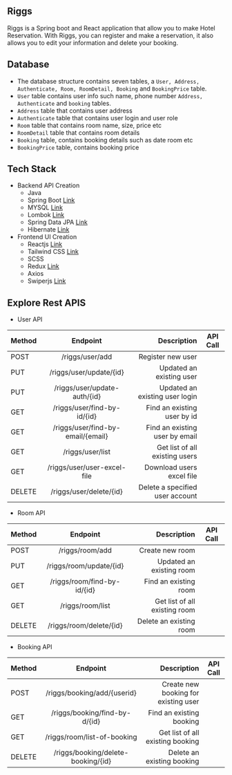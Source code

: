 
## Riggs 
Riggs is a Spring boot and React application that allow you to make Hotel Reservation. 
With Riggs, you can register and make a reservation, it also allows you to edit your information 
and delete your booking.

## Database
 * The database structure contains seven tables, a `User, Address, Authenticate, Room, RoomDetail, Booking` and  `BookingPrice` table.
 * `User` table contains user info such name, phone number `Address, Authenticate` and `booking` tables.
 * `Address` table that contains user address
 * `Authenticate` table that contains user login and user role
 * `Room` table that contains room name, size, price etc
 * `RoomDetail` table that contains room details
 * `Booking` table, contains booking details such as date room etc
 * `BookingPrice` table, contains booking price

## Tech Stack
* Backend API Creation
  * Java
  * Spring Boot [Link](https://spring.io/projects/spring-boot) 
  * MYSQL [Link](https://www.mysql.com)
  * Lombok [Link](https://projectlombok.org)
  * Spring Data JPA [Link](https://spring.io/projects/spring-data-jpa#support)
  * Hibernate [Link](https://hibernate.org)
* Frontend UI Creation
  * Reactjs [Link](https://react.dev)
  * Tailwind CSS [Link](https://tailwindcss.com)
  * SCSS
  * Redux [Link](https://redux.js.org/introduction/getting-started)
  * Axios
  * Swiperjs [Link](https://swiperjs.com)
## Explore Rest APIS
* User API

| Method |             Endpoint              |                     Description | API Call |
|:-------|:---------------------------------:|--------------------------------:|----------|
| POST   |          /riggs/user/add          |               Register new user |          |
| PUT    |      /riggs/user/update/{id}      |        Updated an existing user |          |
| PUT    |   /riggs/user/update-auth/{id}    |  Updated an existing user login |          |
| GET    |    /riggs/user/find-by-id/{id}    |     Find an existing user by id |          |
| GET    | /riggs/user/find-by-email/{email} |  Find an existing user by email |          |
| GET    |         /riggs/user/list          |  Get list of all existing users |          |
| GET    |    /riggs/user/user-excel-file    |       Download users excel file |          |
| DELETE |      /riggs/user/delete/{id}      | Delete a specified user account |          |


*   Room API

| Method |          Endpoint           |                   Description | API Call |
|:-------|:---------------------------:|------------------------------:|----------|
| POST   |       /riggs/room/add       |               Create new room |          |
| PUT    |   /riggs/room/update/{id}   |      Updated an existing room |          |
| GET    | /riggs/room/find-by-id/{id} |         Find an existing room |          |
| GET    |      /riggs/room/list       | Get list of all existing room |          |
| DELETE |   /riggs/room/delete/{id}   |       Delete an existing room |          |

*   Booking API

| Method |              Endpoint              |                          Description | API Call |
|:-------|:----------------------------------:|-------------------------------------:|----------|
| POST   |    /riggs/booking/add/{userid}     | Create new booking for existing user |          |
| GET    |   /riggs/booking/find-by-d/{id}    |             Find an existing booking |          |
| GET    |    /riggs/room/list-of-booking     |     Get list of all existing booking |          |
| DELETE | /riggs/booking/delete-booking/{id} |           Delete an existing booking |          |

